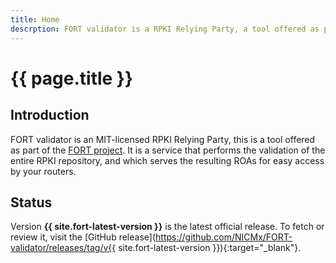 ```yaml
---
title: Home
descrption: FORT validator is a RPKI Relying Party, a tool offered as part of the FORT project. It performs the validation of the entire RPKI repository and serves the resulting ROAs for easy access by your routers.
---
```


# {{ page.title }}

## Introduction

FORT validator is an MIT-licensed RPKI Relying Party, this is a tool offered as part of the [FORT project](https://www.fortproject.net/). It is a service that performs the validation of the entire RPKI repository, and which serves the resulting ROAs for easy access by your routers.

## Status

Version **{{ site.fort-latest-version }}** is the latest official release. To fetch or review it, visit the [GitHub release](https://github.com/NICMx/FORT-validator/releases/tag/v{{ site.fort-latest-version }}){:target="_blank"}.